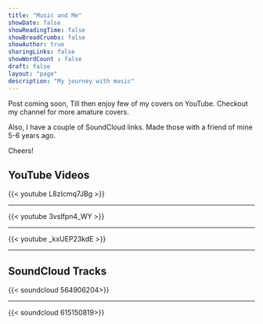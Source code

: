 ```yaml
---
title: "Music and Me"
showDate: false
showReadingTime: false
showBreadCrumbs: false
showAuthor: true
sharingLinks: false
showWordCount : false
draft: false
layout: "page"
description: "My journey with music"
---
```


Post coming soon, Till then enjoy few of my covers on YouTube. Checkout my channel for more amature covers.

Also, I have a couple of SoundCloud links. Made those with a friend of mine 5-6 years ago.

Cheers!

## YouTube Videos

{{< youtube L8zIcmq7JBg >}}

---

{{< youtube 3vsIfpn4_WY >}}

---

{{< youtube _kxUEP23kdE >}}

---

## SoundCloud Tracks

{{< soundcloud  564906204>}}

---

{{< soundcloud  615150819>}}
